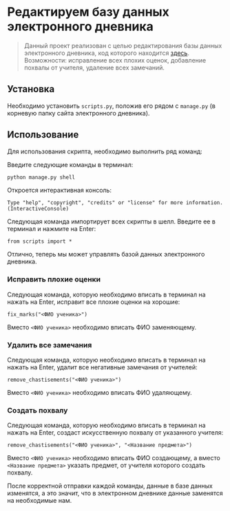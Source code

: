# Редактируем базу данных электронного дневника

> Данный проект реализован с целью редактирования базы данных электронного дневника, код которого находится [здесь](https://github.com/devmanorg/e-diary). Возможности: исправление всех плохих оценок, добавление похвалы от учителя, удаление всех замечаний.

## Установка
Необходимо установить `scripts.py`, положив его рядом с `manage.py` (в корневую папку сайта электронного дневника).

## Использование
Для использования скрипта, необходимо выполнить ряд команд:

Введите следующие команды в терминал:

```bash
python manage.py shell
```

Откроется интерактивная консоль:

```shell
Type "help", "copyright", "credits" or "license" for more information.
(InteractiveConsole)
```

Следующая команда импортирует всех скрипты в шелл. Введите ее в терминал и нажмите на Enter:

```shell
from scripts import *
```

Отлично, теперь мы может управлять базой данных электронного дневника.

### Исправить плохие оценки
Следующая команда, которую необходимо вписать в терминал на нажать на Enter, исправит все плохие оценки на хорошие:

```shell
fix_marks("<ФИО ученика>")
```

Вместо `<ФИО ученика>` необходимо вписать ФИО заменяющему.

### Удалить все замечания
Следующая команда, которую необходимо вписать в терминал на нажать на Enter, удалит все негативные замечания от учителей:

```shell
remove_chastisements("<ФИО ученика>")
```

Вместо `<ФИО ученика>` необходимо вписать ФИО удаляющему.

### Создать похвалу
Следующая команда, которую необходимо вписать в терминал на нажать на Enter, создаст искусственную похвалу от указанного учителя:

```shell
remove_chastisements("<ФИО ученика>", "<Название предмета>")
```

Вместо `<ФИО ученика>` необходимо вписать ФИО создающему, а вместо `<Название предмета>` указать предмет, от учителя которого создать похвалу.


После корректной отправки каждой команды, данные в базе данных изменятся, а это значит, что в электронном дневнике данные заменятся на необходимые нам.

